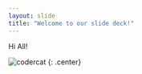```yaml
---
layout: slide
title: "Welcome to our slide deck!"
---
```


Hi All!

![codercat](https://octodex.github.com/images/codercat.jpg)
{: .center}
